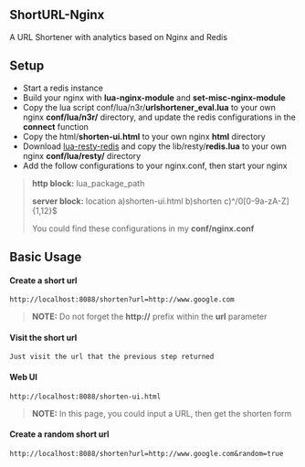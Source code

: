 ShortURL-Nginx
----------

A URL Shortener with analytics based on Nginx and Redis

Setup
---------

 - Start a redis instance
 - Build your nginx with **lua-nginx-module** and **set-misc-nginx-module**
 - Copy the lua script conf/lua/n3r/**urlshortener_eval.lua** to your own nginx **conf/lua/n3r/** directory, and update the redis configurations in the **connect** function
 - Copy the html/**shorten-ui.html** to your own nginx **html** directory
 - Download [lua-resty-redis](https://github.com/agentzh/lua-resty-redis) and copy the lib/resty/**redis.lua** to your own nginx **conf/lua/resty/** directory
 - Add the follow configurations to your nginx.conf, then start your nginx

> **http block:** lua_package_path
>
> **server block:** location a)shorten-ui.html b)shorten c)^/0[0-9a-zA-Z]{1,12}$
>
> You could find these configurations in my **conf/nginx.conf** 

Basic Usage
---------

#### <i class="icon-file"></i> Create a short url
    http://localhost:8088/shorten?url=http://www.google.com
> **NOTE:** Do not forget the **http://** prefix within the **url** parameter

#### <i class="icon-folder-open"></i> Visit the short url
    Just visit the url that the previous step returned

#### <i class="icon-pencil"></i> Web UI
    http://localhost:8088/shorten-ui.html
> **NOTE:** In this page, you could input a URL, then get the shorten form

#### <i class="icon-file"></i> Create a random short url
    http://localhost:8088/shorten?url=http://www.google.com&random=true